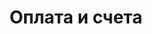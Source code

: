 ---
title: Оплата и счета
layout: category
category: "billing-payments"
permalink: /ru/category/billing-payments
lang: ru
---